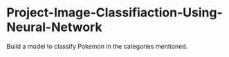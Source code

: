 # Project-Image-Classifiaction-Using-Neural-Network
Build a model to classify Pokemon in the categories mentioned.
